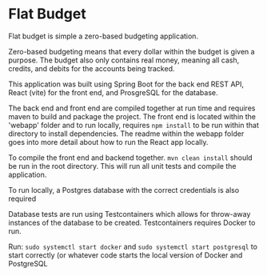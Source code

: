 <h1>Flat Budget</h1>
<p>Flat budget is simple a zero-based budgeting application.</p>

<p>Zero-based budgeting means that every dollar within the budget
is given a purpose. The budget also only contains real money,
meaning all cash, credits, and debits for the accounts being tracked.</p>

<p>This application was built using Spring Boot for the back end REST
API, React (vite) for the front end, and ProsgreSQL for the database.</p>

<p>The back end and front end are compiled together at run time and
requires maven to build and package the project. The front end is
located within the 'webapp' folder and to run locally, requires
<code>npm install</code> to be run within that directory to install 
dependencies. The readme within the webapp folder goes into more
detail about how to run the React app locally.</p>
<p>To compile the front end and backend together. <code>mvn clean install</code>
should be run in the root directory. This will run all unit tests and compile
the application.</p>

<p>To run locally, a Postgres database with the correct credentials is also
required</p>

<p>Database tests are run using Testcontainers which allows for throw-away
instances of the database to be created. Testcontainers requires Docker to
run.</p>

<p>Run: <code>sudo systemctl start docker</code> and <code>sudo systemctl start postgresql</code> to start correctly 
(or whatever code starts the local version of Docker and PostgreSQL</p>